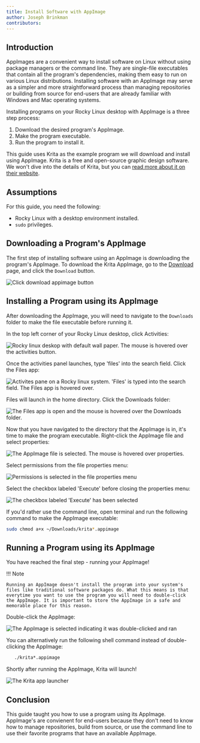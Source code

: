 ```yaml
---
title: Install Software with AppImage
author: Joseph Brinkman
contributors:
---
```


## Introduction

AppImages are a convenient way to install software on Linux without using package managers or the command line. They are single-file executables that contain all the program's dependencies, making them easy to run on various Linux distributions. Installing software with an AppImage may serve as a simpler and more straightforward process than managing repositories or building from source for end-users that are already familiar with Windows and Mac operating systems. 


Installing programs on your Rocky Linux desktop with AppImage is a three step process: 

1. Download the desired program's AppImage.
2. Make the program executable.
3. Run the program to install it. 


This guide uses Krita as the example program we will download and install using AppImage. Krita is a free and open-source graphic design software. We won't dive into the details of Krita, but you can [read more about it on their website](https://krita.org/). 

## Assumptions

For this guide, you need the following:

* Rocky Linux with a desktop environment installed.
* `sudo` privileges.

## Downloading a Program's AppImage

The first step of installing software using an AppImage is downloading the program's AppImage. To download the Krita AppImage, go to the [Download](https://krita.org/en/download/) page, and click the `Download` button.

![Click download appimage button](images/download_krita_appimage.webp)

## Installing a Program using its AppImage

After downloading the AppImage, you will need to navigate to the `Downloads` folder to make the file executable before running it.

In the top left corner of your Rocky Linux desktop, click Activities:

![Rocky linux deskop with default wall paper. The mouse is hovered over the activities button.](images/activites_appimage.webp)

Once the activities panel launches, type 'files' into the search field. Click the Files app:

![Activites pane on a Rocky linux system. 'Files' is typed into the search field. The Files app is hovered over.](images/searchbar_files_appimage.webp)

Files will launch in the home directory. Click the Downloads folder:

![The Files app is open and the mouse is hovered over the Downloads folder.](images/files_downloads_appimage.webp)

Now that you have navigated to the directory that the AppImage is in, it's time to make the program executable. Right-click the AppImage file and select properties:

![The AppImage file is selected. The mouse is hovered over properties.](images/file_properties_appimage.webp)

Select permissions from the file properties menu:

![Permissions is selected in the file properties menu](images/permissions_appimage.webp)

Select the checkbox labeled 'Execute' before closing the properties menu:

![The checkbox labeled 'Execute' has been selected](images/file_properties_allow_executing_file_as_program_appimage.webp)

If you'd rather use the command line, open terminal and run the following command to make the AppImage executable:

```bash
sudo chmod a+x ~/Downloads/krita*.appimage
```

## Running a Program using its AppImage

You have reached the final step - running your AppImage! 

!!! Note

    Running an AppImage doesn't install the program into your system's files like traditional software packages do. What this means is that everytime you want to use the program you will need to double-click the AppImage. It is important to store the AppImage in a safe and memorable place for this reason. 

Double-click the AppImage:

![The AppImage is selected indicating it was double-clicked and ran](images/run_app_image.webp)

You can alternatively run the following shell command instead of double-clicking the AppImage:

 ```bash
    ./krita*.appimage
```

Shortly after running the AppImage, Krita will launch!

![The Krita app launcher](images/krita_launching.webp)

## Conclusion

This guide taught you how to use a program using its AppImage. AppImage's are convienent for end-users because they don't need to know how to manage repositories, build from source, or use the command line to use their favorite programs that have an available AppImage. 